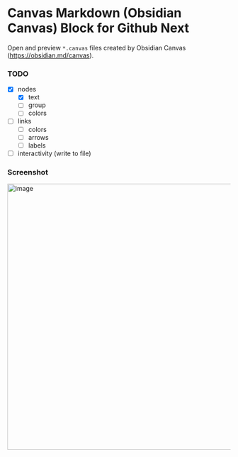 # Canvas Markdown (Obsidian Canvas) Block for Github Next

Open and preview `*.canvas` files created by Obsidian Canvas (https://obsidian.md/canvas).

### TODO

- [x] nodes
  - [x] text
  - [ ] group
  - [ ] colors
- [ ] links
  - [ ] colors
  - [ ] arrows
  - [ ] labels
- [ ] interactivity (write to file)

### Screenshot

<img width="600" alt="image" src="https://github.com/abstractalgo/canvas-markdown/assets/1355455/1e82edfc-4a26-40cb-b2f3-b2d7cc8f612d">
